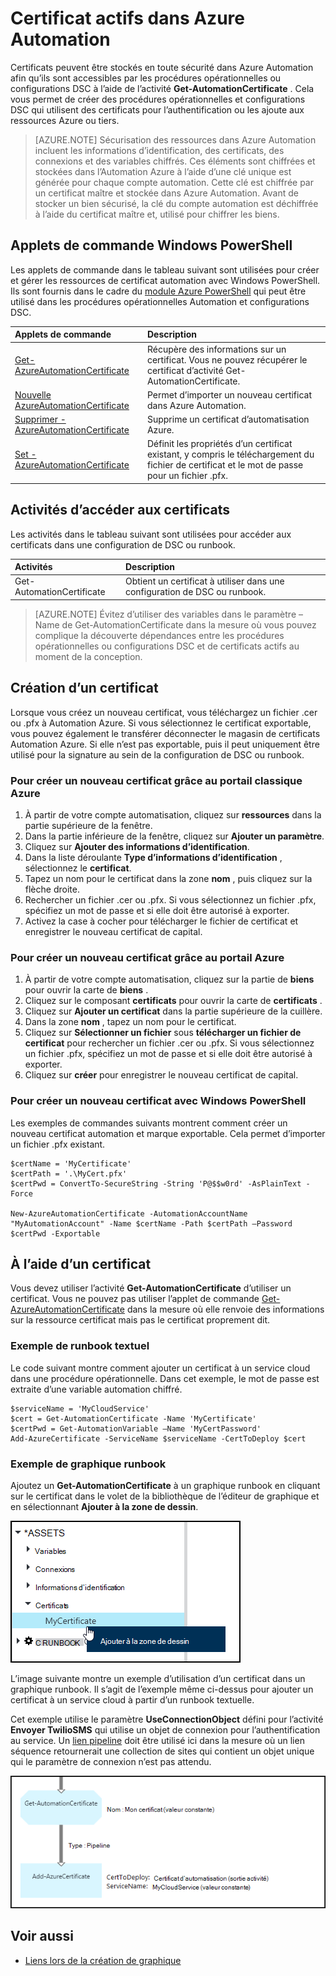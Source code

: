 <properties 
   pageTitle="Certificat actifs dans Azure automatisation | Microsoft Azure"
   description="Certificats peuvent être stockés en toute sécurité dans Azure Automation afin qu’ils sont accessibles par les procédures opérationnelles ou configurations DSC à s’authentifier Azure et ressources tiers.  Cet article explique les détails des certificats et comment les utiliser dans textuelles et graphiques de création."
   services="automation"
   documentationCenter=""
   authors="mgoedtel"
   manager="stevenka"
   editor="tysonn" />
<tags 
   ms.service="automation"
   ms.devlang="na"
   ms.topic="article"
   ms.tgt_pltfrm="na"
   ms.workload="infrastructure-services"
   ms.date="02/23/2016"
   ms.author="magoedte;bwren" />

# <a name="certificate-assets-in-azure-automation"></a>Certificat actifs dans Azure Automation

Certificats peuvent être stockés en toute sécurité dans Azure Automation afin qu’ils sont accessibles par les procédures opérationnelles ou configurations DSC à l’aide de l’activité **Get-AutomationCertificate** . Cela vous permet de créer des procédures opérationnelles et configurations DSC qui utilisent des certificats pour l’authentification ou les ajoute aux ressources Azure ou tiers.

>[AZURE.NOTE] Sécurisation des ressources dans Azure Automation incluent les informations d’identification, des certificats, des connexions et des variables chiffrés. Ces éléments sont chiffrées et stockées dans l’Automation Azure à l’aide d’une clé unique est générée pour chaque compte automation. Cette clé est chiffrée par un certificat maître et stockée dans Azure Automation. Avant de stocker un bien sécurisé, la clé du compte automation est déchiffrée à l’aide du certificat maître et, utilisé pour chiffrer les biens.

## <a name="windows-powershell-cmdlets"></a>Applets de commande Windows PowerShell

Les applets de commande dans le tableau suivant sont utilisées pour créer et gérer les ressources de certificat automation avec Windows PowerShell. Ils sont fournis dans le cadre du [module Azure PowerShell](../powershell-install-configure.md) qui peut être utilisé dans les procédures opérationnelles Automation et configurations DSC.

|Applets de commande|Description|
|:---|:---|
|[Get-AzureAutomationCertificate](http://msdn.microsoft.com/library/dn913765.aspx)|Récupère des informations sur un certificat. Vous ne pouvez récupérer le certificat d’activité Get-AutomationCertificate.|
|[Nouvelle AzureAutomationCertificate](http://msdn.microsoft.com/library/dn913764.aspx)|Permet d’importer un nouveau certificat dans Azure Automation.|
|[Supprimer - AzureAutomationCertificate](http://msdn.microsoft.com/library/dn913773.aspx)|Supprime un certificat d’automatisation Azure.|
|[Set - AzureAutomationCertificate](http://msdn.microsoft.com/library/dn913763.aspx)|Définit les propriétés d’un certificat existant, y compris le téléchargement du fichier de certificat et le mot de passe pour un fichier .pfx.|

## <a name="activities-to-access-certificates"></a>Activités d’accéder aux certificats

Les activités dans le tableau suivant sont utilisées pour accéder aux certificats dans une configuration de DSC ou runbook.

|Activités|Description|
|:---|:---|
|Get-AutomationCertificate|Obtient un certificat à utiliser dans une configuration de DSC ou runbook.|

>[AZURE.NOTE] Évitez d’utiliser des variables dans le paramètre – Name de Get-AutomationCertificate dans la mesure où vous pouvez complique la découverte dépendances entre les procédures opérationnelles ou configurations DSC et de certificats actifs au moment de la conception.

## <a name="creating-a-new-certificate"></a>Création d’un certificat

Lorsque vous créez un nouveau certificat, vous téléchargez un fichier .cer ou .pfx à Automation Azure. Si vous sélectionnez le certificat exportable, vous pouvez également le transférer déconnecter le magasin de certificats Automation Azure. Si elle n’est pas exportable, puis il peut uniquement être utilisé pour la signature au sein de la configuration de DSC ou runbook.

### <a name="to-create-a-new-certificate-with-the-azure-classic-portal"></a>Pour créer un nouveau certificat grâce au portail classique Azure

1. À partir de votre compte automatisation, cliquez sur **ressources** dans la partie supérieure de la fenêtre.
1. Dans la partie inférieure de la fenêtre, cliquez sur **Ajouter un paramètre**.
1. Cliquez sur **Ajouter des informations d’identification**.
2. Dans la liste déroulante **Type d’informations d’identification** , sélectionnez le **certificat**.
3. Tapez un nom pour le certificat dans la zone **nom** , puis cliquez sur la flèche droite.
4. Rechercher un fichier .cer ou .pfx.  Si vous sélectionnez un fichier .pfx, spécifiez un mot de passe et si elle doit être autorisé à exporter.
1. Activez la case à cocher pour télécharger le fichier de certificat et enregistrer le nouveau certificat de capital.


### <a name="to-create-a-new-certificate-with-the-azure-portal"></a>Pour créer un nouveau certificat grâce au portail Azure

1. À partir de votre compte automatisation, cliquez sur la partie de **biens** pour ouvrir la carte de **biens** .
1. Cliquez sur le composant **certificats** pour ouvrir la carte de **certificats** .
1. Cliquez sur **Ajouter un certificat** dans la partie supérieure de la cuillère.
2. Dans la zone **nom** , tapez un nom pour le certificat.
2. Cliquez sur **Sélectionner un fichier** sous **télécharger un fichier de certificat** pour rechercher un fichier .cer ou .pfx.  Si vous sélectionnez un fichier .pfx, spécifiez un mot de passe et si elle doit être autorisé à exporter.
1. Cliquez sur **créer** pour enregistrer le nouveau certificat de capital.


### <a name="to-create-a-new-certificate-with-windows-powershell"></a>Pour créer un nouveau certificat avec Windows PowerShell

Les exemples de commandes suivants montrent comment créer un nouveau certificat automation et marque exportable. Cela permet d’importer un fichier .pfx existant.

    $certName = 'MyCertificate'
    $certPath = '.\MyCert.pfx'
    $certPwd = ConvertTo-SecureString -String 'P@$$w0rd' -AsPlainText -Force
    
    New-AzureAutomationCertificate -AutomationAccountName "MyAutomationAccount" -Name $certName -Path $certPath –Password $certPwd -Exportable

## <a name="using-a-certificate"></a>À l’aide d’un certificat

Vous devez utiliser l’activité **Get-AutomationCertificate** d’utiliser un certificat. Vous ne pouvez pas utiliser l’applet de commande [Get-AzureAutomationCertificate](http://msdn.microsoft.com/library/dn913765.aspx) dans la mesure où elle renvoie des informations sur la ressource certificat mais pas le certificat proprement dit.

### <a name="textual-runbook-sample"></a>Exemple de runbook textuel

Le code suivant montre comment ajouter un certificat à un service cloud dans une procédure opérationnelle. Dans cet exemple, le mot de passe est extraite d’une variable automation chiffré.

    $serviceName = 'MyCloudService'
    $cert = Get-AutomationCertificate -Name 'MyCertificate'
    $certPwd = Get-AutomationVariable –Name 'MyCertPassword'
    Add-AzureCertificate -ServiceName $serviceName -CertToDeploy $cert

### <a name="graphical-runbook-sample"></a>Exemple de graphique runbook

Ajoutez un **Get-AutomationCertificate** à un graphique runbook en cliquant sur le certificat dans le volet de la bibliothèque de l’éditeur de graphique et en sélectionnant **Ajouter à la zone de dessin**.

![](media/automation-certificates/certificate-add-canvas.png)

L’image suivante montre un exemple d’utilisation d’un certificat dans un graphique runbook.  Il s’agit de l’exemple même ci-dessus pour ajouter un certificat à un service cloud à partir d’un runbook textuelle.  

Cet exemple utilise le paramètre **UseConnectionObject** défini pour l’activité **Envoyer TwilioSMS** qui utilise un objet de connexion pour l’authentification au service.  Un [lien pipeline](automation-graphical-authoring-intro.md#links-and-workflow) doit être utilisé ici dans la mesure où un lien séquence retournerait une collection de sites qui contient un objet unique qui le paramètre de connexion n’est pas attendu.

![](media/automation-certificates/add-certificate.png)


## <a name="see-also"></a>Voir aussi

- [Liens lors de la création de graphique](automation-graphical-authoring-intro.md#links-and-workflow) 
